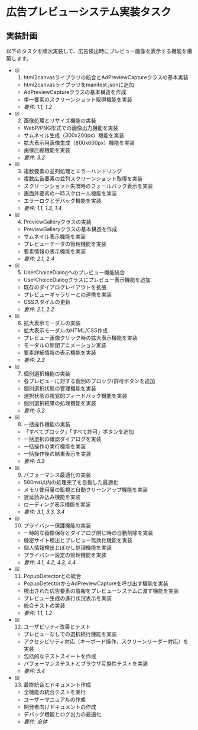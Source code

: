 # 広告プレビューシステム実装タスク

## 実装計画

以下のタスクを順次実装して、広告検出時にプレビュー画像を表示する機能を構築します。

- [x] 1. html2canvasライブラリの統合とAdPreviewCaptureクラスの基本実装



  - html2canvasライブラリをmanifest.jsonに追加
  - AdPreviewCaptureクラスの基本構造を作成
  - 単一要素のスクリーンショット取得機能を実装
  - _要件: 1.1, 1.2_

- [x] 2. 画像処理とリサイズ機能の実装






  - WebP/PNG形式での画像出力機能を実装
  - サムネイル生成（300x200px）機能を実装
  - 拡大表示用画像生成（800x600px）機能を実装
  - 画像圧縮機能を実装
  - _要件: 3.2_

- [x] 3. 複数要素の並列処理とエラーハンドリング





  - 複数広告要素の並列スクリーンショット取得を実装
  - スクリーンショット失敗時のフォールバック表示を実装
  - 画面外要素の一時スクロール機能を実装
  - エラーログとデバッグ機能を実装
  - _要件: 1.1, 1.3, 1.4_

- [x] 4. PreviewGalleryクラスの実装





  - PreviewGalleryクラスの基本構造を作成
  - サムネイル表示機能を実装
  - プレビューデータの管理機能を実装
  - 要素情報の表示機能を実装
  - _要件: 2.1, 2.4_

- [x] 5. UserChoiceDialogへのプレビュー機能統合





  - UserChoiceDialogクラスにプレビュー表示機能を追加
  - 既存のダイアログレイアウトを拡張
  - プレビューギャラリーとの連携を実装
  - CSSスタイルの更新
  - _要件: 2.1, 2.2_

- [x] 6. 拡大表示モーダルの実装





  - 拡大表示モーダルのHTML/CSS作成
  - プレビュー画像クリック時の拡大表示機能を実装
  - モーダルの開閉アニメーション実装
  - 要素詳細情報の表示機能を実装
  - _要件: 2.3_

- [x] 7. 個別選択機能の実装





  - 各プレビューに対する個別のブロック/許可ボタンを追加
  - 個別選択状態の管理機能を実装
  - 選択状態の視覚的フィードバック機能を実装
  - 個別選択結果の処理機能を実装
  - _要件: 5.2_

- [x] 8. 一括操作機能の実装





  - 「すべてブロック」「すべて許可」ボタンを追加
  - 一括選択の確認ダイアログを実装
  - 一括操作の実行機能を実装
  - 一括操作後の結果表示を実装
  - _要件: 5.3_

- [x] 9. パフォーマンス最適化の実装





  - 500ms以内の処理完了を目指した最適化
  - メモリ使用量の監視と自動クリーンアップ機能を実装
  - 遅延読み込み機能を実装
  - ローディング表示機能を実装
  - _要件: 3.1, 3.3, 3.4_

- [x] 10. プライバシー保護機能の実装




  - 一時的な画像保存とダイアログ閉じ時の自動削除を実装
  - 機密サイト検出とプレビュー無効化機能を実装
  - 個人情報検出とぼかし処理機能を実装
  - プライバシー設定の管理機能を実装
  - _要件: 4.1, 4.2, 4.3, 4.4_

- [x] 11. PopupDetectorとの統合



  - PopupDetectorからAdPreviewCaptureを呼び出す機能を実装
  - 検出された広告要素の情報をプレビューシステムに渡す機能を実装
  - プレビュー生成の進行状況表示を実装
  - 統合テストの実装
  - _要件: 1.1, 1.2_

- [x] 12. ユーザビリティ改善とテスト





  - プレビューなしでの選択続行機能を実装
  - アクセシビリティ対応（キーボード操作、スクリーンリーダー対応）を実装
  - 包括的なテストスイートを作成
  - パフォーマンステストとブラウザ互換性テストを実装
  - _要件: 5.4_

- [x] 13. 最終統合とドキュメント作成





  - 全機能の統合テストを実行
  - ユーザーマニュアルの作成
  - 開発者向けドキュメントの作成
  - デバッグ機能とログ出力の最適化
  - _要件: 全体_